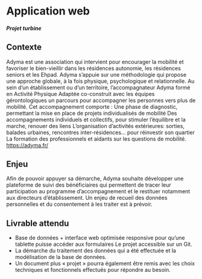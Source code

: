# Application web 
##### Projet turbine
## Contexte 
Adyma est une association qui intervient pour encourager la mobilité et favoriser le bien-vieillir dans les résidences autonomie, les résidences seniors et les Ehpad. Adyma s’appuie sur une méthodologie qui propose une approche globale, à la fois physique, psychologique et relationnelle. Au sein d’un établissement ou d’un territoire, l’accompagnateur Adyma formé en Activité Physique Adaptée co-construit avec les équipes gérontologiques un parcours pour accompagner les personnes vers plus de mobilité. 
Cet accompagnement comporte : 
Une phase de diagnostic, permettant la mise en place de projets individualisés de mobilité Des accompagnements individuels et collectifs, pour stimuler l’équilibre et la marche, renouer des liens 
L’organisation d’activités extérieures: sorties, balades urbaines, rencontres inter-résidences… pour réinvestir son quartier 
La formation des professionnels et aidants sur les questions de mobilité. 
https://adyma.fr/ 
## Enjeu 
Afin de pouvoir appuyer sa démarche, Adyma souhaite développer une plateforme de suivi des bénéficiaires qui permettent de tracer leur participation au programme d’accompagnement et le restituer notamment aux directeurs d’établissement. 
Un enjeu de recueil des données personnelles et du consentement à les traiter est à prévoir.

## Livrable attendu 
- Base de données + interface web optimisée responsive pour qu’une tablette puisse accéder aux formulaires Le projet accessible sur un Git. 
- La démarche du traitement des données qui a été effectuée et la modélisation de la base de données. 
- Un document plus « projet » pourra également être remis avec les choix techniques et fonctionnels effectués pour répondre au besoin. 

